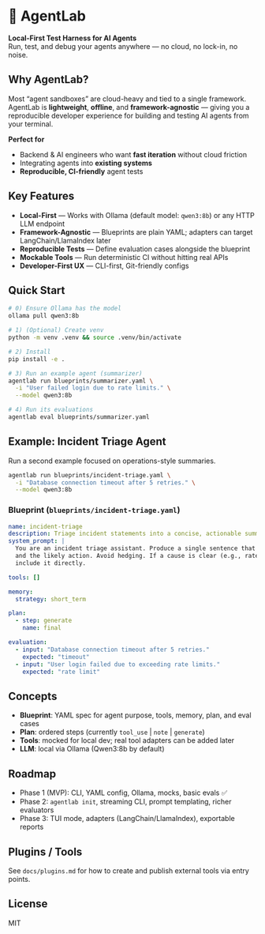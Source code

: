 # 🧪 AgentLab
**Local-First Test Harness for AI Agents**  
Run, test, and debug your agents anywhere — no cloud, no lock-in, no noise.

## Why AgentLab?
Most “agent sandboxes” are cloud-heavy and tied to a single framework. AgentLab is **lightweight**, **offline**, and **framework-agnostic** — giving you a reproducible developer experience for building and testing AI agents from your terminal.

**Perfect for**
- Backend & AI engineers who want **fast iteration** without cloud friction
- Integrating agents into **existing systems**
- **Reproducible, CI-friendly** agent tests

## Key Features
- **Local-First** — Works with Ollama (default model: `qwen3:8b`) or any HTTP LLM endpoint
- **Framework-Agnostic** — Blueprints are plain YAML; adapters can target LangChain/LlamaIndex later
- **Reproducible Tests** — Define evaluation cases alongside the blueprint
- **Mockable Tools** — Run deterministic CI without hitting real APIs
- **Developer-First UX** — CLI-first, Git-friendly configs

## Quick Start
```bash
# 0) Ensure Ollama has the model
ollama pull qwen3:8b

# 1) (Optional) Create venv
python -m venv .venv && source .venv/bin/activate

# 2) Install
pip install -e .

# 3) Run an example agent (summarizer)
agentlab run blueprints/summarizer.yaml \
  -i "User failed login due to rate limits." \
  --model qwen3:8b

# 4) Run its evaluations
agentlab eval blueprints/summarizer.yaml
```

## Example: Incident Triage Agent
Run a second example focused on operations-style summaries.

```bash
agentlab run blueprints/incident-triage.yaml \
  -i "Database connection timeout after 5 retries." \
  --model qwen3:8b
```

### Blueprint (`blueprints/incident-triage.yaml`)
```yaml
name: incident-triage
description: Triage incident statements into a concise, actionable summary.
system_prompt: |
  You are an incident triage assistant. Produce a single sentence that states the core issue
  and the likely action. Avoid hedging. If a cause is clear (e.g., rate limit, timeout),
  include it directly.

tools: []

memory:
  strategy: short_term

plan:
  - step: generate
    name: final

evaluation:
  - input: "Database connection timeout after 5 retries."
    expected: "timeout"
  - input: "User login failed due to exceeding rate limits."
    expected: "rate limit"
```

## Concepts
- **Blueprint**: YAML spec for agent purpose, tools, memory, plan, and eval cases
- **Plan**: ordered steps (currently `tool_use` | `note` | `generate`)
- **Tools**: mocked for local dev; real tool adapters can be added later
- **LLM**: local via Ollama (Qwen3:8b by default)

## Roadmap
- Phase 1 (MVP): CLI, YAML config, Ollama, mocks, basic evals ✅
- Phase 2: `agentlab init`, streaming CLI, prompt templating, richer evaluators
- Phase 3: TUI mode, adapters (LangChain/LlamaIndex), exportable reports

## Plugins / Tools
See `docs/plugins.md` for how to create and publish external tools via entry points.

## License
MIT